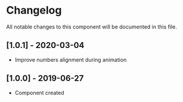 # Changelog
All notable changes to this component will be documented in this file.

## [1.0.1] - 2020-03-04
- Improve numbers alignment during animation

## [1.0.0] - 2019-06-27
- Component created
